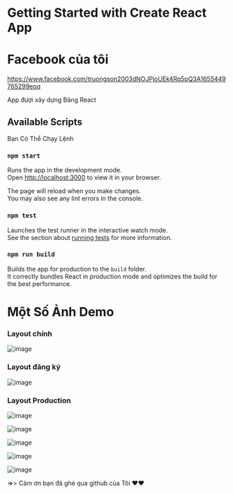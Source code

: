 # Getting Started with Create React App

# Facebook của tôi
https://www.facebook.com/truongson2003dNOJPjoUEk4Rq5pQ3A1655449765299eoq
<!-- https://www.facebook.com/profle.php.id.3107.100035504550108 -->


App đượi xây dựng Băng React

## Available Scripts

Bạn Có Thể Chạy Lệnh

### `npm start`

Runs the app in the development mode.\
Open [http://localhost:3000](http://localhost:3000) to view it in your browser.

The page will reload when you make changes.\
You may also see any lint errors in the console.

### `npm test`

Launches the test runner in the interactive watch mode.\
See the section about [running tests](https://facebook.github.io/create-react-app/docs/running-tests) for more information.

### `npm run build`

Builds the app for production to the `build` folder.\
It correctly bundles React in production mode and optimizes the build for the best performance.

# Một Số Ảnh Demo
### Layout chính
![image](https://user-images.githubusercontent.com/97645406/173214790-74420750-7336-4bb6-be61-eb2a6c199f68.png)

### Layout đăng ký

![image](https://user-images.githubusercontent.com/97645406/173214806-1264c678-5335-47e7-b398-5f4678e2ee9f.png)

### Layout Production

![image](https://user-images.githubusercontent.com/97645406/173214830-227b233f-84fa-4a84-a5b7-507293bda0b0.png)

![image](https://user-images.githubusercontent.com/97645406/173281711-e0fd374a-c865-4ffa-845d-7a21195d3f82.png)

![image](https://user-images.githubusercontent.com/97645406/174224650-95b27ac6-4ed3-47e3-a9e1-aabb7f1057b1.png)

![image](https://user-images.githubusercontent.com/97645406/174224674-ca916eea-f3fe-4d6f-a598-361c8a80954e.png)

![image](https://user-images.githubusercontent.com/97645406/174224727-ac7ba5a7-5e8d-4b80-8cc9-dbc341fa9869.png)




=>> Cảm ơn bạn đã ghé qua github của Tôi ❤️❤️

